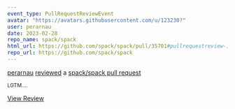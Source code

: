 ```yaml
---
event_type: PullRequestReviewEvent
avatar: "https://avatars.githubusercontent.com/u/123230?"
user: perarnau
date: 2023-02-28
repo_name: spack/spack
html_url: https://github.com/spack/spack/pull/35701#pullrequestreview-1315716482
repo_url: https://github.com/spack/spack
---
```


<a href='https://github.com/perarnau' target='_blank'>perarnau</a> <a href='https://github.com/spack/spack/pull/35701#pullrequestreview-1315716482' target='_blank'>reviewed</a> a <a href='https://github.com/spack/spack/pull/35701' target='_blank'>spack/spack pull request</a>

<small>LGTM....</small>

<a href='https://github.com/spack/spack/pull/35701#pullrequestreview-1315716482' target='_blank'>View Review</a>